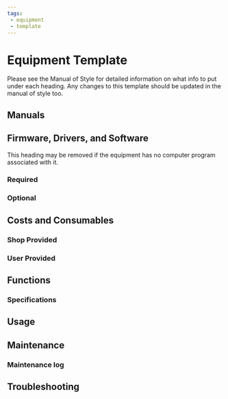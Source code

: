 ```yaml
---
tags:
 - equipment
 - template
---
```

# Equipment Template
Please see the Manual of Style for detailed information on what info to put under each heading.
Any changes to this template should be updated in the manual of style too.

## Manuals 

## Firmware, Drivers, and Software
This heading may be removed if the equipment has no computer program associated with it.
### Required
### Optional

## Costs and Consumables 
### Shop Provided
### User Provided

## Functions

### Specifications

## Usage

## Maintenance
### Maintenance log

## Troubleshooting
